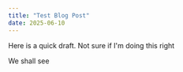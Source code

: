 ```yaml
---
title: "Test Blog Post"
date: 2025-06-10
---
```


Here is a quick draft. Not sure if I'm doing this right

We shall see
